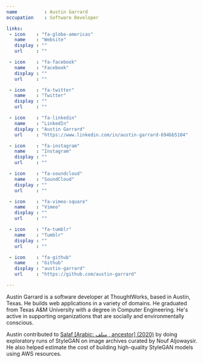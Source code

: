 ```yaml
---
name          : Austin Garrard
occupation    : Software Developer

links:
 - icon    : "fa-globe-americas"
   name    : "Website"
   display : ""
   url     : ""

 - icon    : "fa-facebook"
   name    : "Facebook"
   display : ""
   url     : ""

 - icon    : "fa-twitter"
   name    : "Twitter"
   display : ""
   url     : ""

 - icon    : "fa-linkedin"
   name    : "LinkedIn"
   display : "Austin Garrard"
   url     : "https://www.linkedin.com/in/austin-garrard-694bb5104"

 - icon    : "fa-instagram"
   name    : "Instagram"
   display : ""
   url     : ""

 - icon    : "fa-soundcloud"
   name    : "SoundCloud"
   display : ""
   url     : ""

 - icon    : "fa-vimeo-square"
   name    : "Vimeo"
   display : ""
   url     : ""

 - icon    : "fa-tumblr"
   name    : "Tumblr"
   display : ""
   url     : ""

 - icon    : "fa-github"
   name    : "Github"
   display : "austin-garrard"
   url     : "https://github.com/austin-garrard"

---
```

Austin Garrard is a software developer at ThoughtWorks, based in Austin, Texas. He builds web applications in a variety of domains. He graduated from Texas A&M University with a degree in Computer Engineering. He's active in supporting organizations that are socially and environmentally conscious.

Austin contributed to [Salaf \[Arabic&#58; سلف , ancestor\] \(2020\)](/projects/salaf/) by doing exploratory runs of StyleGAN on image archives curated by Nouf Aljowaysir. He also helped estimate the cost of building high-quality StyleGAN models using AWS resources.
